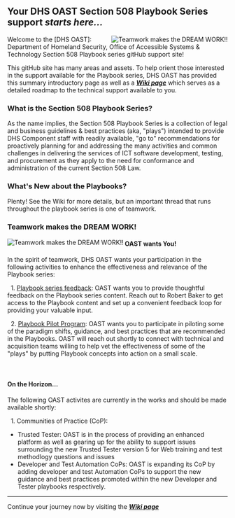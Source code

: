 ## Your DHS OAST Section 508 Playbook Series support *starts here...*
<img align="right" src="https://github.com/akingkci/Section-508-Playbooks-Support-Overview/blob/master/img/Playbooks-2.jpg?raw=true" alt="Teamwork makes the DREAM WORK!!"/>

Welcome to the [DHS OAST]: Department of Homeland Security, Office of Accessible Systems & Technology Section 508 Playbook series gitHub support site!  

This gitHub site has many areas and assets. To help orient those interested in the support available for the Playbook series, DHS OAST has provided this summary introductory page as well as a ***[Wiki page](https://github.com/akingkci/Section-508-Playbooks-Support-Overview/wiki)*** which serves as a detailed roadmap to the technical support available to you.  
### What is the Section 508 Playbook Series?
As the name implies, the Section 508 Playbook Series is a collection of legal and business guidelines & best practices (aka, "plays") intended to provide DHS Component staff with readily available, "go to" recommendations for proactively planning for and addressing the many activities and common challenges in delivering the services of ICT software development, testing, and procurement as they apply to the need for conformance and administration of the current Section 508 Law.   

### What's New about the Playbooks?
Plenty! See the Wiki for more details, but an important thread that runs throughout the playbook series is one of teamwork.
<br />
### Teamwork makes the DREAM WORK!
<img align="left" src="https://github.com/akingkci/Section-508-Playbooks-Support-Overview/blob/master/img/Teamwork.jpg?raw=true" alt="Teamwork makes the DREAM WORK!!"/>   

#### OAST wants You!  
In the spirit of teamwork, DHS OAST wants your participation in the following activities to enhance the effectiveness and relevance of the Playbook series:  

&nbsp; 1. <u>Playbook series feedback</u>: OAST wants you to provide thoughtful feedback on the Playbook series content. Reach out to Robert Baker to get access to the Playbook content and set up a convenient feedback loop for providing your valuable input.  

&nbsp; 2. <u>Playbook Pilot Program</u>: OAST wants you to participate in piloting some of the paradigm shifts, guidance, and best practices that are recommended in the Playbooks. OAST will reach out shortly to connect with technical and acquisition teams willing to help vet the effectiveness of some of the "plays" by putting Playbook concepts into action on a small scale.  
<br/><br/>
#### On the Horizon...
The following OAST activites are currently in the works and should be made available shortly:  

&nbsp; 1. Communities of Practice (CoP):
  * Trusted Tester: OAST is in the process of providing an enhanced platform as well as gearing up for the ability to support issues surrounding the new Trusted Tester version 5 for Web training and test methodlogy questions and issues
  * Developer and Test Automation CoPs: OAST is expanding its CoP by adding developer and test Automation CoPs to support the new guidance and best practices promoted within the new Developer and Tester playbooks respectively.

<hr>
    
Continue your journey now by visiting the ***[Wiki page](https://github.com/akingkci/Section-508-Playbooks-Support-Overview/wiki)***

